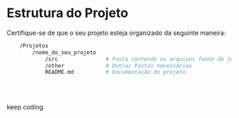 # Estrutura do Projeto

Certifique-se de que o seu projeto esteja organizado da seguinte maneira:

```bash 
    /Projetos
        /nome_do_seu_projeto
            /src               # Pasta contendo os arquivos fonte do jogo
            /other             # Outras Pastas necessárias
            README.md          # Documentação do projeto.

```
<br><br>


keep coding.
